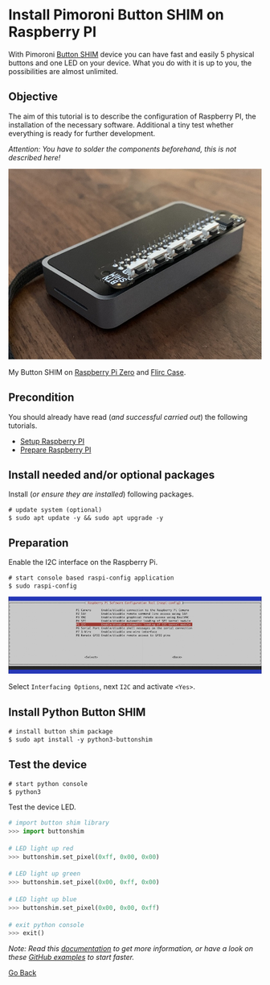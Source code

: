 # Install Pimoroni Button SHIM on Raspberry PI

With Pimoroni [Button SHIM](https://shop.pimoroni.com/products/button-shim) device you can have fast and easily 5 physical buttons and one LED on your device. What you do with it is up to you, the possibilities are almost unlimited.

## Objective

The aim of this tutorial is to describe the configuration of Raspberry PI, the installation of the necessary software. Additional a tiny test whether everything is ready for further development.

_Attention: You have to solder the components beforehand, this is not described here!_

![Button Shim on Flirc Case](./BtnShim_FlircCase.jpg)

My Button SHIM on [Raspberry Pi Zero](https://www.raspberrypi.org/products/raspberry-pi-zero-w/) and [Flirc Case](https://flirc.tv/).

## Precondition

You should already have read (_and successful carried out_) the following tutorials.

- [Setup Raspberry PI](../Setup)
- [Prepare Raspberry PI](../Preparation)

## Install needed and/or optional packages

Install (_or ensure they are installed_) following packages.

```shell
# update system (optional)
$ sudo apt update -y && sudo apt upgrade -y
```

## Preparation

Enable the I2C interface on the Raspberry Pi.

```shell
# start console based raspi-config application
$ sudo raspi-config
```

![Enable I2C](./Enable_I2C.jpg)

Select `Interfacing Options`, next `I2C` and activate `<Yes>`.

## Install Python Button SHIM

```shell
# install button shim package
$ sudo apt install -y python3-buttonshim
```

## Test the device

```shell
# start python console
$ python3
```

Test the device LED.

```python
# import button shim library
>>> import buttonshim

# LED light up red
>>> buttonshim.set_pixel(0xff, 0x00, 0x00)

# LED light up green
>>> buttonshim.set_pixel(0x00, 0xff, 0x00)

# LED light up blue
>>> buttonshim.set_pixel(0x00, 0x00, 0xff)

# exit python console
>>> exit()
```

_Note: Read this [documentation](http://docs.pimoroni.com/buttonshim/) to get more information, or have a look on these [GitHub examples](https://github.com/pimoroni/button-shim/tree/master/examples) to start faster._

[Go Back](../readme.md)
